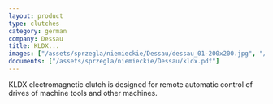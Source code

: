 ```yaml
---
layout: product
type: clutches
category: german
company: Dessau
title: KLDX...
images: ["/assets/sprzegla/niemieckie/Dessau/dessau_01-200x200.jpg", "/assets/sprzegla/niemieckie/Dessau/dessau_02-200x200.jpg", "/assets/sprzegla/niemieckie/Dessau/dessau_03-200x200.jpg"]
documents: ["/assets/sprzegla/niemieckie/Dessau/kldx.pdf"]
---
```

KLDX electromagnetic clutch is designed for remote automatic control of drives of machine tools and other machines.